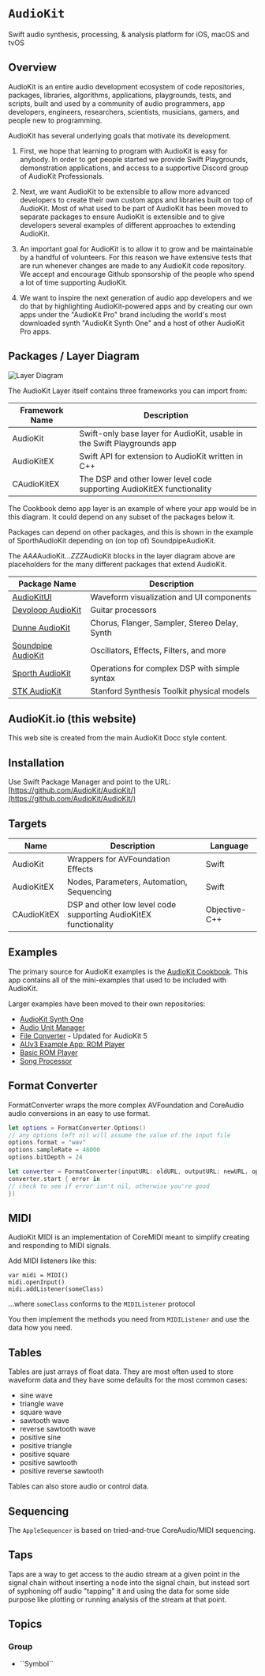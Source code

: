 # ``AudioKit``

Swift audio synthesis, processing, & analysis platform for iOS, macOS and tvOS

## Overview

AudioKit is an entire audio development ecosystem of code repositories, packages, libraries, algorithms, applications, playgrounds, tests, and scripts, built and used by a community of audio programmers, app developers, engineers, researchers, scientists, musicians, gamers, and people new to programming.

AudioKit has several underlying goals that motivate its development.

1. First, we hope that learning to program with AudioKit is easy for anybody. In order to get people started we provide Swift Playgrounds, demonstration applications, and access to a supportive Discord group of AudioKit Professionals.

2. Next, we want AudioKit to be extensible to allow more advanced developers to create their own custom apps and libraries built on top of AudioKit. Most of what used to be part of AudioKit has been moved to separate packages to ensure AudioKit is extensible and to give developers several examples of different approaches to extending AudioKit.

3. An important goal for AudioKit is to allow it to grow and be maintainable by a handful of volunteers. For this reason we have extensive tests that are run whenever changes are made to any AudioKit code repository. We accept and encourage Github sponsorship of the people who spend a lot of time supporting AudioKit.

4. We want to inspire the next generation of audio app developers and we do that by highlighting AudioKit-powered apps and by creating our own apps under the "AudioKit Pro" brand including the world's most downloaded synth "AudioKit Synth One" and a host of other AudioKit Pro apps.

## Packages / Layer Diagram

![Layer Diagram](AudioKitLayers)

The AudioKit Layer itself contains three frameworks you can import from:

| Framework Name | Description                                                             |
|----------------|-------------------------------------------------------------------------|
| AudioKit       | Swift-only base layer for AudioKit, usable in the Swift Playgrounds app |
| AudioKitEX     | Swift API for extension to AudioKit written in C++                      |
| CAudioKitEX    | The DSP and other lower level code supporting AudioKitEX functionality  |

The Cookbook demo app layer is an example of where your app would be in this diagram. It could depend on any subset of the packages below it.

Packages can depend on other packages, and this is shown in the example of SporthAudioKit depending on (on top of) SoundpipeAudioKit.

The <i>AAA</i>AudioKit...<i>ZZZ</i>AudioKit blocks in the layer diagram above are placeholders for the many different packages that extend AudioKit.


| Package Name                                                        | Description                                   |
|---------------------------------------------------------------------|-----------------------------------------------|
| [AudioKitUI](https://github.com/AudioKit/AudioKitUI)                | Waveform visualization and UI components      |
| [Devoloop AudioKit](https://github.com/AudioKit/DevoloopAudioKit)   | Guitar processors                             |
| [Dunne AudioKit](https://github.com/AudioKit/DunneAudioKit)         | Chorus, Flanger, Sampler, Stereo Delay, Synth |
| [Soundpipe AudioKit](https://github.com/AudioKit/SoundpipeAudioKit) | Oscillators, Effects, Filters, and more       |
| [Sporth AudioKit](https://github.com/AudioKit/SporthAudioKit)       | Operations for complex DSP with simple syntax |
| [STK AudioKit](https://github.com/AudioKit/STKAudioKit/)            | Stanford Synthesis Toolkit physical models    |

## AudioKit.io (this website)

This web site is created from the main AudioKit Docc style content. 

## Installation

Use Swift Package Manager and point to the URL:  [https://github.com/AudioKit/AudioKit/](https://github.com/AudioKit/AudioKit/)

## Targets

| Name        | Description                                                      | Language      |
|-------------|------------------------------------------------------------------|---------------|
| AudioKit    | Wrappers for AVFoundation Effects                                | Swift         |
| AudioKitEX  | Nodes, Parameters, Automation, Sequencing                        | Swift         |
| CAudioKitEX | DSP and other low level code supporting AudioKitEX functionality | Objective-C++ |

## Examples

The primary source for AudioKit examples is the [AudioKit Cookbook](https://github.com/AudioKit/Cookbook). This app contains all of the mini-examples that used to be included with AudioKit.

Larger examples have been moved to their own repositories:

* [AudioKit Synth One](https://github.com/AudioKit/AudioKitSynthOne)
* [Audio Unit Manager](https://github.com/AudioKit/AudioUnitManager)
* [File Converter](https://github.com/AudioKit/FileConverter) - Updated for AudioKit 5
* [AUv3 Example App: ROM Player](https://github.com/AudioKit/AUv3-Example-App)
* [Basic ROM Player](https://github.com/AudioKit/ROMPlayer)
* [Song Processor](http://github.com/AudioKit/SongProcessor)

## Format Converter

FormatConverter wraps the more complex AVFoundation and CoreAudio audio conversions in an easy to use format.
```swift
let options = FormatConverter.Options()
// any options left nil will assume the value of the input file
options.format = "wav"
options.sampleRate = 48000
options.bitDepth = 24

let converter = FormatConverter(inputURL: oldURL, outputURL: newURL, options: options)
converter.start { error in
// check to see if error isn't nil, otherwise you're good
})
```

## MIDI

AudioKit MIDI is an implementation of CoreMIDI meant to simplify creating and responding to MIDI signals. 

Add MIDI listeners like this:
 ```
var midi = MIDI()
midi.openInput()
midi.addListener(someClass)
 ```
 ...where `someClass` conforms to the `MIDIListener` protocol

You then implement the methods you need from `MIDIListener` and use the data how you need.


## Tables

Tables are just arrays of float data. They are most often used to store waveform data and they have some defaults for the most common cases:

* sine wave
* triangle wave
* square wave
* sawtooth wave
* reverse sawtooth wave
* positive sine
* positive triangle
* positive square
* positive sawtooth
* positive reverse sawtooth

Tables can also store audio or control data.

## Sequencing

The `AppleSequencer` is based on tried-and-true CoreAudio/MIDI sequencing.

## Taps

Taps are a way to get access to the audio stream at a given point in the signal chain without 
inserting a node into the signal chain, but instead sort of syphoning off audio "tapping" it and using
the data for some side purpose like plotting or running analysis of the stream at that point.


## Topics

### <!--@START_MENU_TOKEN@-->Group<!--@END_MENU_TOKEN@-->

- <!--@START_MENU_TOKEN@-->``Symbol``<!--@END_MENU_TOKEN@-->
